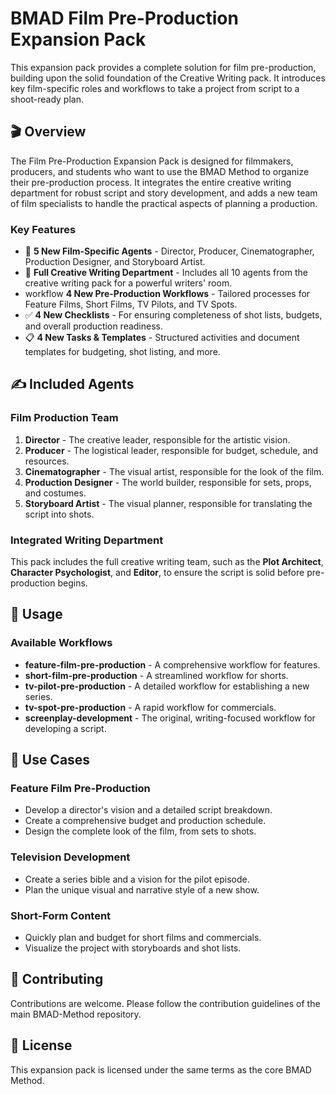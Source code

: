 # BMAD Film Pre-Production Expansion Pack

This expansion pack provides a complete solution for film pre-production, building upon the solid foundation of the Creative Writing pack. It introduces key film-specific roles and workflows to take a project from script to a shoot-ready plan.

## 🎬 Overview

The Film Pre-Production Expansion Pack is designed for filmmakers, producers, and students who want to use the BMAD Method to organize their pre-production process. It integrates the entire creative writing department for robust script and story development, and adds a new team of film specialists to handle the practical aspects of planning a production.

### Key Features

- 🤖 **5 New Film-Specific Agents** - Director, Producer, Cinematographer, Production Designer, and Storyboard Artist.
- 📝 **Full Creative Writing Department** - Includes all 10 agents from the creative writing pack for a powerful writers' room.
-  workflow **4 New Pre-Production Workflows** - Tailored processes for Feature Films, Short Films, TV Pilots, and TV Spots.
- ✅ **4 New Checklists** - For ensuring completeness of shot lists, budgets, and overall production readiness.
- 📋 **4 New Tasks & Templates** - Structured activities and document templates for budgeting, shot listing, and more.

## ✍️ Included Agents

### Film Production Team
1.  **Director** - The creative leader, responsible for the artistic vision.
2.  **Producer** - The logistical leader, responsible for budget, schedule, and resources.
3.  **Cinematographer** - The visual artist, responsible for the look of the film.
4.  **Production Designer** - The world builder, responsible for sets, props, and costumes.
5.  **Storyboard Artist** - The visual planner, responsible for translating the script into shots.

### Integrated Writing Department
This pack includes the full creative writing team, such as the **Plot Architect**, **Character Psychologist**, and **Editor**, to ensure the script is solid before pre-production begins.

## 🚀 Usage

### Available Workflows

-   **feature-film-pre-production** - A comprehensive workflow for features.
-   **short-film-pre-production** - A streamlined workflow for shorts.
-   **tv-pilot-pre-production** - A detailed workflow for establishing a new series.
-   **tv-spot-pre-production** - A rapid workflow for commercials.
-   **screenplay-development** - The original, writing-focused workflow for developing a script.

## 🎯 Use Cases

### Feature Film Pre-Production
-   Develop a director's vision and a detailed script breakdown.
-   Create a comprehensive budget and production schedule.
-   Design the complete look of the film, from sets to shots.

### Television Development
-   Create a series bible and a vision for the pilot episode.
-   Plan the unique visual and narrative style of a new show.

### Short-Form Content
-   Quickly plan and budget for short films and commercials.
-   Visualize the project with storyboards and shot lists.

## 🤝 Contributing

Contributions are welcome. Please follow the contribution guidelines of the main BMAD-Method repository.

## 📄 License

This expansion pack is licensed under the same terms as the core BMAD Method.
